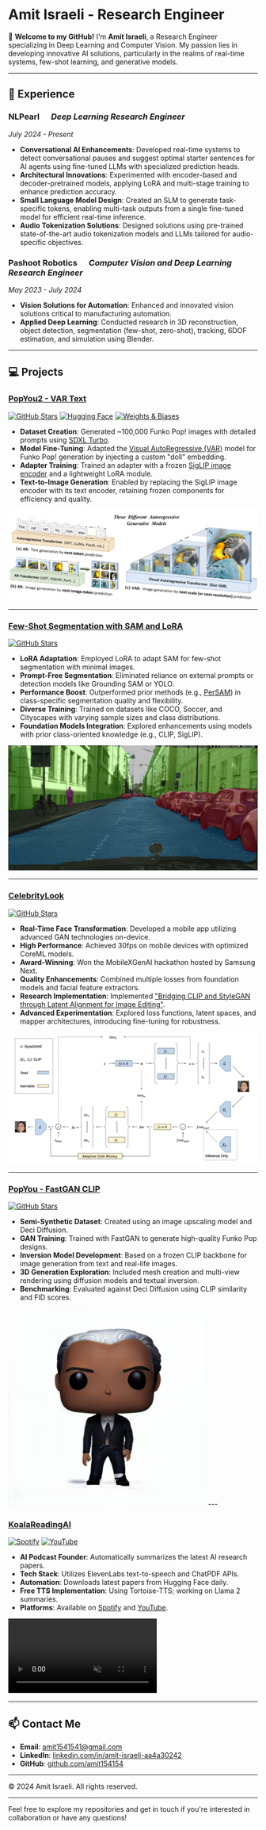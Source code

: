 # Amit Israeli - Research Engineer

👋 **Welcome to my GitHub!** I'm **Amit Israeli**, a Research Engineer specializing in Deep Learning and Computer Vision. My passion lies in developing innovative AI solutions, particularly in the realms of real-time systems, few-shot learning, and generative models.

---

## 🔭 Experience

### **NLPearl** &nbsp;&nbsp;&nbsp;&nbsp; *Deep Learning Research Engineer*

*July 2024 - Present*

- **Conversational AI Enhancements**: Developed real-time systems to detect conversational pauses and suggest optimal starter sentences for AI agents using fine-tuned LLMs with specialized prediction heads.
- **Architectural Innovations**: Experimented with encoder-based and decoder-pretrained models, applying LoRA and multi-stage training to enhance prediction accuracy.
- **Small Language Model Design**: Created an SLM to generate task-specific tokens, enabling multi-task outputs from a single fine-tuned model for efficient real-time inference.
- **Audio Tokenization Solutions**: Designed solutions using pre-trained state-of-the-art audio tokenization models and LLMs tailored for audio-specific objectives.

### **Pashoot Robotics** &nbsp;&nbsp;&nbsp;&nbsp; *Computer Vision and Deep Learning Research Engineer*

*May 2023 - July 2024*

- **Vision Solutions for Automation**: Enhanced and innovated vision solutions critical to manufacturing automation.
- **Applied Deep Learning**: Conducted research in 3D reconstruction, object detection, segmentation (few-shot, zero-shot), tracking, 6DOF estimation, and simulation using Blender.

---

## 💻 Projects

### [**PopYou2 - VAR Text**](https://github.com/amit154154/PopYou2)

[![GitHub Stars](https://img.shields.io/github/stars/amit154154/PopYou2?style=social)](https://github.com/amit154154/VAR_clip)
[![Hugging Face](https://img.shields.io/badge/Hugging%20Face-Spaces-orange)](https://huggingface.co/spaces/AmitIsraeli/PopYou)
[![Weights & Biases](https://img.shields.io/badge/Weights%20%26%20Biases-Report-yellow)](https://api.wandb.ai/links/amit154154/cqccmfsl)

- **Dataset Creation**: Generated ~100,000 Funko Pop! images with detailed prompts using [SDXL Turbo](https://huggingface.co/stabilityai/sdxl-turbo).
- **Model Fine-Tuning**: Adapted the [Visual AutoRegressive (VAR)](https://arxiv.org/abs/2404.02905) model for Funko Pop! generation by injecting a custom "doll" embedding.
- **Adapter Training**: Trained an adapter with a frozen [SigLIP image encoder](https://github.com/FoundationVision/VAR) and a lightweight LoRA module.
- **Text-to-Image Generation**: Enabled by replacing the SigLIP image encoder with its text encoder, retaining frozen components for efficiency and quality.

![VAR Explained](PopYou2/VAR_explained.png)

---

### [**Few-Shot Segmentation with SAM and LoRA**](https://github.com/amit154154/SAM_LORA)

[![GitHub Stars](https://img.shields.io/github/stars/amit154154/SAM_LORA?style=social)](https://github.com/amit154154/SAM_LORA)

- **LoRA Adaptation**: Employed LoRA to adapt SAM for few-shot segmentation with minimal images.
- **Prompt-Free Segmentation**: Eliminated reliance on external prompts or detection models like Grounding SAM or YOLO.
- **Performance Boost**: Outperformed prior methods (e.g., [PerSAM](https://arxiv.org/abs/2305.03048)) in class-specific segmentation quality and flexibility.
- **Diverse Training**: Trained on datasets like COCO, Soccer, and Cityscapes with varying sample sizes and class distributions.
- **Foundation Models Integration**: Explored enhancements using models with prior class-oriented knowledge (e.g., CLIP, SigLIP).

![Cityscapes](few_shot_sam_lora/cityscapes.png)

---

### [**CelebrityLook**](https://github.com/amit154154/CelebrityLook)

[![GitHub Stars](https://img.shields.io/github/stars/amit154154/CelebrityLook?style=social)](https://github.com/amit154154/CelebrityLook)

- **Real-Time Face Transformation**: Developed a mobile app utilizing advanced GAN technologies on-device.
- **High Performance**: Achieved 30fps on mobile devices with optimized CoreML models.
- **Award-Winning**: Won the MobileXGenAI hackathon hosted by Samsung Next.
- **Quality Enhancements**: Combined multiple losses from foundation models and facial feature extractors.
- **Research Implementation**: Implemented ["Bridging CLIP and StyleGAN through Latent Alignment for Image Editing"](https://arxiv.org/abs/2210.04506).
- **Advanced Experimentation**: Explored loss functions, latent spaces, and mapper architectures, introducing fine-tuning for robustness.

![Mapper Training](CelebryLook/mapper_training.png)


---

### [**PopYou - FastGAN CLIP**](https://github.com/amit154154/PopYou)

[![GitHub Stars](https://img.shields.io/github/stars/amit154154/PopYou?style=social)](https://github.com/amit154154/PopYou)

- **Semi-Synthetic Dataset**: Created using an image upscaling model and Deci Diffusion.
- **GAN Training**: Trained with FastGAN to generate high-quality Funko Pop designs.
- **Inversion Model Development**: Based on a frozen CLIP backbone for image generation from text and real-life images.
- **3D Generation Exploration**: Included mesh creation and multi-view rendering using diffusion models and textual inversion.
- **Benchmarking**: Evaluated against Deci Diffusion using CLIP similarity and FID scores.

<img src="PopYou!/Barack_Obama_fastgan.png" alt="Barack Obama FastGAN" width="400" />
---

### [**KoalaReadingAI**](#)

[![Spotify](https://img.shields.io/badge/Spotify-Podcast-green)](https://open.spotify.com/show/0fuZbZipy60VdRpkbIb9y1)
[![YouTube](https://img.shields.io/badge/YouTube-Channel-red)](https://www.youtube.com/channel/UCIbCIgJjIWmHyKC0Qc_C6FA)

- **AI Podcast Founder**: Automatically summarizes the latest AI research papers.
- **Tech Stack**: Utilizes ElevenLabs text-to-speech and ChatPDF APIs.
- **Automation**: Downloads latest papers from Hugging Face daily.
- **Free TTS Implementation**: Using Tortoise-TTS; working on Llama 2 summaries.
- **Platforms**: Available on [Spotify](https://open.spotify.com/show/0fuZbZipy60VdRpkbIb9y1) and [YouTube](https://www.youtube.com/channel/UCIbCIgJjIWmHyKC0Qc_C6FA).

<video controls autoplay muted>
  <source src="koala_reading_ai/koala_reading_ai_gif.mp4" type="video/mp4">
  Your browser does not support the video tag.
</video>

---

## 📫 Contact Me

- **Email**: [amit1541541@gmail.com](mailto:amit1541541@gmail.com)
- **LinkedIn**: [linkedin.com/in/amit-israeli-aa4a30242](https://www.linkedin.com/in/amit-israeli-aa4a30242/)
- **GitHub**: [github.com/amit154154](https://github.com/amit154154)

---

&copy; 2024 Amit Israeli. All rights reserved.

---

Feel free to explore my repositories and get in touch if you're interested in collaboration or have any questions!
